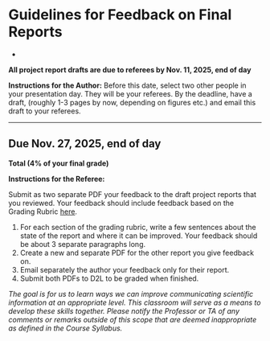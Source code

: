# Guidelines for Feedback on Final Reports
-

**All project report drafts are due to referees by Nov. 11, 2025, end of day**

**Instructions for the Author:**
Before this date, select two other people in your presentation day. They will be your referees. By the deadline, have a draft, (roughly 1-3 pages by now, depending on figures etc.) and email this draft to your referees. 

---

## Due Nov. 27, 2025, end of day

**Total (4% of your final grade)**

**Instructions for the Referee:**

Submit as two separate PDF your feedback to the draft project reports that you reviewed. Your feedback should include feedback based on the Grading Rubric [here](project_report_grading_rubric).

1. For each section of the grading rubric, write a few sentences about the state of the report and where it can be improved. Your feedback should be about 3 separate paragraphs long. 
2. Create a new and separate PDF for the other report you give feedback on. 
3. Email separately the author your feedback only for their report. 
4. Submit both PDFs to D2L to be graded when finished. 


_The goal is for us to learn ways we can improve communicating scientific information at an appropriate level. This classroom will serve as a means to develop these skills together. Please notify the Professor or TA of any comments or remarks outside of this scope that are deemed inappropriate as defined in the Course Syllabus._

